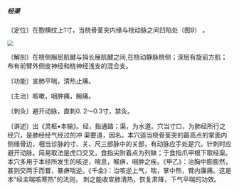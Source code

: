 ##### 经渠

〔定位〕在胞横纹上1寸，当桡骨茎突内缘与桡动脉之间凹陷处（图9） 。

<img src="img/图9.jpg" style="zoom:80%;" />

〔解剖〕在桡侧腕屈肌腱与拇长展肌腱之间,在桡动静脉桡侧；深层有旋前方肌；布有前臂外侧皮神经和桡神经浅支的混合支。

〔功能〕宣肺平喘，清热止痛。

〔主治〕咳嗽，咽肿痛，腕痛。

〔刺灸〕避开动脉，直刺0. 2〜0.3寸，禁灸。

〔讲述〕出《灵枢•本输》。经，指通路；渠，为水道。穴当寸口，为肺经所行之经穴，是肺经经气经过的冲
 渠要道，因名。本穴适当桡骨茎突的最高点的掌面内侧缘骨边，相当诊脉的寸、关、尺三部脉中的关部，有动脉应手处是穴。针刺时应避开动脉。简易取法是虎口交叉，食指尖附着点为列缺；于食指爪甲根下取经渠。本穴多用于本经所发生的咳逆，喘息，喉痹，咽肿之疾。《甲乙》：治胸中膨膨然，甚则交两手而瞀，暴痹喘逆。《千金》：治咳逆上气，喘，掌中热，臂内廉痛。这是本“经主喘咳寒热"的法则， 刺之能收宣肺清热，恢复肃降，下气平喘的功效。
